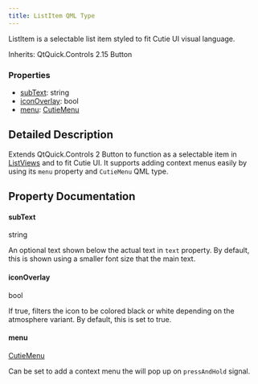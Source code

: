 ```yaml
---
title: ListItem QML Type
---
```


ListItem is a selectable list item styled to fit Cutie UI visual language.

Inherits: QtQuick.Controls 2.15 Button

### Properties

- [subText](#subtext): string
- [iconOverlay](#iconoverlay): bool
- [menu](#menu): [CutieMenu](menu)

## Detailed Description

Extends QtQuick.Controls 2 Button to function as a selectable item in [ListViews](listview) and to fit Cutie UI. It supports adding context menus easily by using its `menu` property and `CutieMenu` QML type.

## Property Documentation

#### subText

string

An optional text shown below the actual text in `text` property. By default, this is shown using a smaller font size that the main text.

#### iconOverlay

bool

If true, filters the icon to be colored black or white depending on the atmosphere variant. By default, this is set to true.

#### menu

[CutieMenu](menu)

Can be set to add a context menu the will pop up on `pressAndHold` signal.